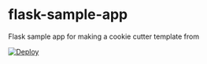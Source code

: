 # flask-sample-app
Flask sample app for making a cookie cutter template from

<a href="https://heroku.com/deploy?template=https://github.com/fangpenlin/{{cookiecutter.project_slug}}">
  <img src="https://www.herokucdn.com/deploy/button.svg" alt="Deploy">
</a>
